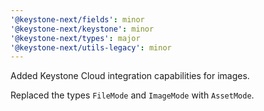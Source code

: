 ```yaml
---
'@keystone-next/fields': minor
'@keystone-next/keystone': minor
'@keystone-next/types': major
'@keystone-next/utils-legacy': minor
---
```


Added Keystone Cloud integration capabilities for images.

Replaced the types `FileMode` and `ImageMode` with `AssetMode`.
